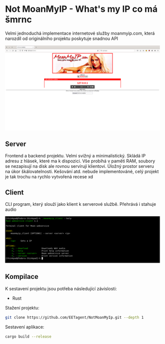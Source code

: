 <h1 class="rich-diff-level-zero">Not MoanMyIP - What's my IP co má šmrnc</h1>

Velmi jednoduchá implementace internetové služby moanmyip.com, která narozdíl od originálního projektu poskytuje snadnou API

![Ukázka stránky](.github/img/moanmyip.png?raw=true)

## Server

Frontend a backend projektu. Velmi svižný a minimalistický. Skládá IP adresu z hlásek, které ma k dispozici. Vše probíhá v paměti RAM, soubory se nezapisují na disk ale rovnou servírují klientovi. Úložný prostor serveru na úkor škálovatelnosti. Kešování atd. nebude implementováné, celý projekt je tak trochu na rychlo vytvořená recese xd

## Client

CLI program, který slouží jako klient k serverové službě. Přehrává i stahuje audio

![Ukázka stránky](.github/img/client.png?raw=true)


## Kompilace

K sestavení projektu jsou potřeba následující závislosti:

* Rust

Stažení projektu:

```bash
git clone https://github.com/EETagent/NotMoanMyIp.git --depth 1
```

Sestavení aplikace:  

```bash
cargo build --release
```